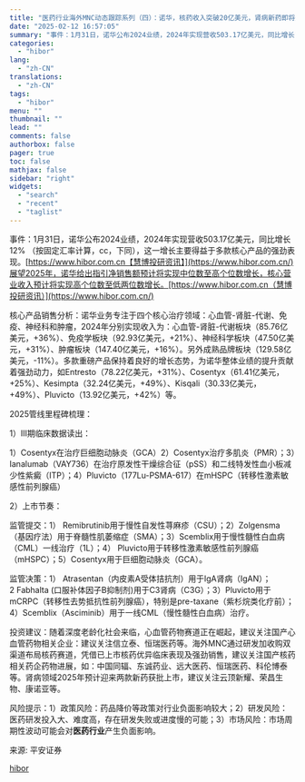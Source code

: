 ```yaml
---
title: "医药行业海外MNC动态跟踪系列（四）：诺华，核药收入突破20亿美元，肾病新药即将迎来监管决策"
date: "2025-02-12 16:57:05"
summary: "事件：1月31日，诺华公布2024业绩，2024年实现营收503.17亿美元，同比增长12% ..."
categories:
  - "hibor"
lang:
  - "zh-CN"
translations:
  - "zh-CN"
tags:
  - "hibor"
menu: ""
thumbnail: ""
lead: ""
comments: false
authorbox: false
pager: true
toc: false
mathjax: false
sidebar: "right"
widgets:
  - "search"
  - "recent"
  - "taglist"
---
```


事件：1月31日，诺华公布2024业绩，2024年实现营收503.17亿美元，同比增长12% （按固定汇率计算，cc，下同），这一增长主要得益于多款核心产品的强劲表现。[https://www.hibor.com.cn【慧博投研资讯】](https://www.hibor.com.cn/)展望2025年，诺华给出指引净销售额预计将实现中位数至高个位数增长，核心营业收入预计将实现高个位数至低两位数增长。[https://www.hibor.com.cn（慧博投研资讯）](https://www.hibor.com.cn/)

核心产品销售分析：诺华业务专注于四个核心治疗领域：心血管-肾脏-代谢、免疫、神经科和肿瘤，2024年分别实现收入为：心血管-肾脏-代谢板块（85.76亿美元，+36%）、免疫学板块（92.93亿美元，+21%）、神经科学板块（47.50亿美元，+31%）、肿瘤板块（147.40亿美元，+16%）。另外成熟品牌板块（129.58亿美元，-11%）。多款重磅产品保持着良好的增长态势，为诺华整体业绩的提升贡献着强劲动力，如Entresto（78.22亿美元，+31%）、Cosentyx（61.41亿美元，+25%）、Kesimpta（32.24亿美元，+49%）、Kisqali（30.33亿美元，+49%）、Pluvicto（13.92亿美元，+42%）等。

2025管线里程碑梳理：

1）III期临床数据读出：

1）Cosentyx在治疗巨细胞动脉炎（GCA）2）Cosentyx治疗多肌炎（PMR）；3）Ianalumab（VAY736）在治疗原发性干燥综合征（pSS）和二线特发性血小板减少性紫癜（ITP）；4）Pluvicto（177Lu-PSMA-617）在mHSPC（转移性激素敏感性前列腺癌）

2）上市节奏：

监管提交：1） Remibrutinib用于慢性自发性荨麻疹（CSU）；2）Zolgensma（基因疗法）用于脊髓性肌萎缩症（SMA）；3）Scemblix用于慢性髓性白血病（CML）一线治疗（1L）；4） Pluvicto用于转移性激素敏感性前列腺癌（mHSPC）；5）Cosentyx用于巨细胞动脉炎（GCA）。

监管决策：1） Atrasentan（内皮素A受体拮抗剂）用于IgA肾病（IgAN）；2 Fabhalta (口服补体因子B抑制剂)用于C3肾病（C3G）；3）Pluvicto用于mCRPC（转移性去势抵抗性前列腺癌），特别是pre-taxane（紫杉烷类化疗前）；4）Scemblix（Asciminib）用于一线CML（慢性髓性白血病）治疗。

投资建议：随着深度老龄化社会来临，心血管药物赛道正在崛起，建议关注国产心血管药物相关企业：建议关注信立泰、恒瑞医药等。海外MNC通过研发加收购双渠道布局核药赛道，凭借已上市核药优异临床表现及强劲销售，建议关注国产核药相关药企药物进展，如：中国同辐、东诚药业、远大医药、恒瑞医药、科伦博泰等。肾病领域2025年预计迎来两款新药获批上市，建议关注云顶新耀、荣昌生物、康诺亚等。

风险提示：1）政策风险：药品降价等政策对行业负面影响较大；2）研发风险：医药研发投入大、难度高，存在研发失败或进度慢的可能；3）市场风险：市场周期性波动可能会对**医药行业**产生负面影响。

来源: 平安证券

[hibor](https://www.hibor.com.cn/data/0f559e7bd94fa3d7ef119faa907f7797.html)
